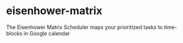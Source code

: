 # eisenhower-matrix
The Eisenhower Matrix Scheduler maps your prioritized tasks to time-blocks in Google calendar

